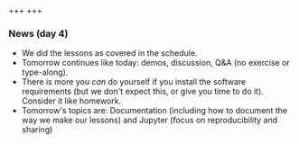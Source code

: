 +++
+++

### News (day 4)

- We did the lessons as covered in the schedule.
- Tomorrow continues like today: demos, discussion, Q&A (no exercise
  or type-along).
- There is more you *can* do yourself if you install the software
  requirements (but we don't expect this, or give you time to do it).
  Consider it like homework.
- Tomorrow's topics are: Documentation (including how to document the
  way we make our lessons) and Jupyter (focus on reproducibility and
  sharing)
